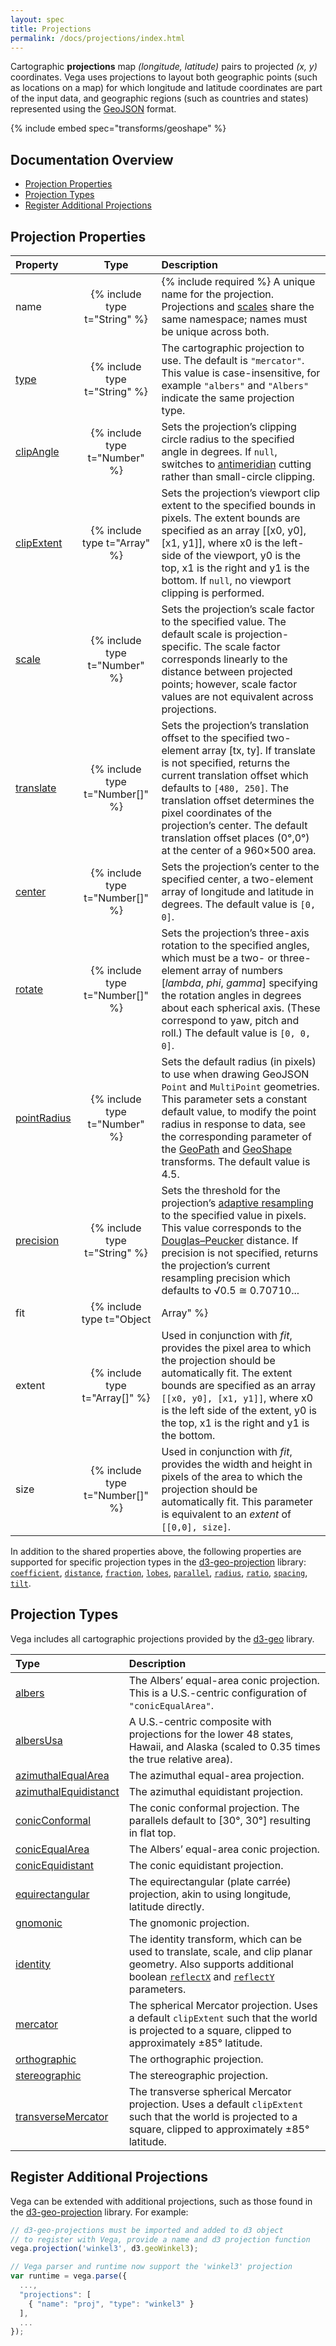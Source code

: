 ```yaml
---
layout: spec
title: Projections
permalink: /docs/projections/index.html
---
```


Cartographic **projections** map _(longitude, latitude)_ pairs to projected _(x, y)_ coordinates. Vega uses projections to layout both geographic points (such as locations on a map) for which longitude and latitude coordinates are part of the input data, and geographic regions (such as countries and states) represented using the [GeoJSON](https://en.wikipedia.org/wiki/GeoJSON) format.

{% include embed spec="transforms/geoshape" %}

## Documentation Overview

- [Projection Properties](#properties)
- [Projection Types](#types)
- [Register Additional Projections](#register)

## <a name="properties"></a>Projection Properties

| Property      | Type          | Description    |
| :------------ |:-------------:| :------------- |
| name          | {% include type t="String" %}  | {% include required %} A unique name for the projection. Projections and [scales](../scales) share the same namespace; names must be unique across both.|
| [type](#projection-types) | {% include type t="String" %} | The cartographic projection to use. The default is `"mercator"`. This value is case-insensitive, for example `"albers"` and `"Albers"` indicate the same projection type. |
| [clipAngle](https://github.com/d3/d3-geo#projection_clipAngle) | {% include type t="Number" %} | Sets the projection’s clipping circle radius to the specified angle in degrees. If `null`, switches to [antimeridian](http://bl.ocks.org/mbostock/3788999) cutting rather than small-circle clipping.|
| [clipExtent](https://github.com/d3/d3-geo#projection_clipExtent) | {% include type t="Array" %} | Sets the projection’s viewport clip extent to the specified bounds in pixels. The extent bounds are specified as an array [[x0, y0], [x1, y1]], where x0 is the left-side of the viewport, y0 is the top, x1 is the right and y1 is the bottom. If `null`, no viewport clipping is performed. |
| [scale](https://github.com/d3/d3-geo#projection_scale) | {% include type t="Number" %} | Sets the projection’s scale factor to the specified value. The default scale is projection-specific. The scale factor corresponds linearly to the distance between projected points; however, scale factor values are not equivalent across projections. |
| [translate](https://github.com/d3/d3-geo#projection_translate) | {% include type t="Number[]" %} | Sets the projection’s translation offset to the specified two-element array [tx, ty]. If translate is not specified, returns the current translation offset which defaults to `[480, 250]`. The translation offset determines the pixel coordinates of the projection’s center. The default translation offset places (0&deg;,0&deg;) at the center of a 960&times;500 area.|
| [center](https://github.com/d3/d3-geo#projection_center) | {% include type t="Number[]" %} | Sets the projection’s center to the specified center, a two-element array of longitude and latitude in degrees. The default value is `[0, 0]`.|
| [rotate](https://github.com/d3/d3-geo#projection_rotate) | {% include type t="Number[]" %} | Sets the projection’s three-axis rotation to the specified angles, which must be a two- or three-element array of numbers [_lambda_, _phi_, _gamma_] specifying the rotation angles in degrees about each spherical axis. (These correspond to yaw, pitch and roll.) The default value is `[0, 0, 0]`.|
| [pointRadius](https://github.com/d3/d3-geo#path_pointRadius) | {% include type t="Number" %} | Sets the default radius (in pixels) to use when drawing GeoJSON `Point` and `MultiPoint` geometries. This parameter sets a constant default value, to modify the point radius in response to data, see the corresponding parameter of the [GeoPath](../transforms/GeoPath) and [GeoShape](../transforms/GeoShape) transforms. The default value is 4.5.|
| [precision](https://github.com/d3/d3-geo#projection_precision) | {% include type t="String" %} | Sets the threshold for the projection’s [adaptive resampling](http://bl.ocks.org/mbostock/3795544) to the specified value in pixels. This value corresponds to the [Douglas–Peucker](http://en.wikipedia.org/wiki/Ramer%E2%80%93Douglas%E2%80%93Peucker_algorithm) distance. If precision is not specified, returns the projection’s current resampling precision which defaults to √0.5 ≅ 0.70710...|
| fit | {% include type t="Object|Array" %} | GeoJSON data to which the projection should attempt to automatically fit the _translate_ and _scale_ parameters. If object-valued, this parameter should be a GeoJSON Feature or FeatureCollection. If array-valued, each array member may be a GeoJSON Feature, FeatureCollection, or a sub-array of GeoJSON Features.|
| extent | {% include type t="Array[]" %} | Used in conjunction with _fit_, provides the pixel area to which the projection should be automatically fit. The extent bounds are specified as an array `[[x0, y0], [x1, y1]]`, where x0 is the left side of the extent, y0 is the top, x1 is the right and y1 is the bottom.|
| size | {% include type t="Number[]" %} | Used in conjunction with _fit_, provides the width and height in pixels of the area to which the projection should be automatically fit. This parameter is equivalent to an _extent_ of `[[0,0], size]`. |

In addition to the shared properties above, the following properties are supported for specific projection types in the [d3-geo-projection](https://github.com/d3/d3-geo-projection) library:
[`coefficient`](https://github.com/d3/d3-geo-projection#hammer_coefficient),
[`distance`](https://github.com/d3/d3-geo-projection#satellite_distance),
[`fraction`](https://github.com/d3/d3-geo-projection#bottomley_fraction),
[`lobes`](https://github.com/d3/d3-geo-projection#berghaus_lobes),
[`parallel`](https://github.com/d3/d3-geo-projection#armadillo_parallel),
[`radius`](https://github.com/d3/d3-geo-projection#gingery_radius),
[`ratio`](https://github.com/d3/d3-geo-projection#hill_ratio),
[`spacing`](https://github.com/d3/d3-geo-projection#lagrange_spacing),
[`tilt`](https://github.com/d3/d3-geo-projection#satellite_tilt).

## <a name="types"></a>Projection Types

Vega includes all cartographic projections provided by the [d3-geo](https://github.com/d3/d3-geo#) library.

| Type          | Description   |
| :------------ |:------------- |
| [albers](https://github.com/d3/d3-geo#geoAlbers)          | The Albers’ equal-area conic projection. This is a U.S.-centric configuration of `"conicEqualArea"`. |
| [albersUsa](https://github.com/d3/d3-geo#geoAlbersUsa) | A U.S.-centric composite with projections for the lower 48 states, Hawaii, and Alaska (scaled to 0.35 times the true relative area). |
| [azimuthalEqualArea](https://github.com/d3/d3-geo#geoAzimuthalEqualArea) | The azimuthal equal-area projection. |
| [azimuthalEquidistanct](https://github.com/d3/d3-geo#geoAzimuthalEquidistant) | The azimuthal equidistant projection. |
| [conicConformal](https://github.com/d3/d3-geo#geoConicConformal) | The conic conformal projection. The parallels default to [30&deg;, 30&deg;] resulting in flat top. |
| [conicEqualArea](https://github.com/d3/d3-geo#geoConicEqualArea) | The Albers’ equal-area conic projection. |
| [conicEquidistant](https://github.com/d3/d3-geo#geoConicEquidistant) | The conic equidistant projection. |
| [equirectangular](https://github.com/d3/d3-geo#geoEquirectangular) | The equirectangular (plate carr&eacute;e) projection, akin to using longitude, latitude directly. |
| [gnomonic](https://github.com/d3/d3-geo#geoGnomonic) | The gnomonic projection. |
| [identity](https://github.com/d3/d3-geo#geoIdentity) | The identity transform, which can be used to translate, scale, and clip planar geometry. Also supports additional boolean [`reflectX`](https://github.com/d3/d3-geo#identity_reflectX) and [`reflectY`](https://github.com/d3/d3-geo#identity_reflectY) parameters. |
| [mercator](https://github.com/d3/d3-geo#geoMercator) | The spherical Mercator projection. Uses a default `clipExtent` such that the world is projected to a square, clipped to approximately ±85&deg; latitude. |
| [orthographic](https://github.com/d3/d3-geo#geoOrthographic) | The orthographic projection. |
| [stereographic](https://github.com/d3/d3-geo#geoStereographic) | The stereographic projection. |
| [transverseMercator](https://github.com/d3/d3-geo#geoTransverseMercator) | The transverse spherical Mercator projection. Uses a default `clipExtent` such that the world is projected to a square, clipped to approximately ±85&deg; latitude. |

## <a name="register"></a>Register Additional Projections

Vega can be extended with additional projections, such as those found in the [d3-geo-projection](https://github.com/d3/d3-geo-projection) library. For example:

```js
// d3-geo-projections must be imported and added to d3 object
// to register with Vega, provide a name and d3 projection function
vega.projection('winkel3', d3.geoWinkel3);

// Vega parser and runtime now support the 'winkel3' projection
var runtime = vega.parse({
  ...,
  "projections": [
    { "name": "proj", "type": "winkel3" }
  ],
  ...
});
```
